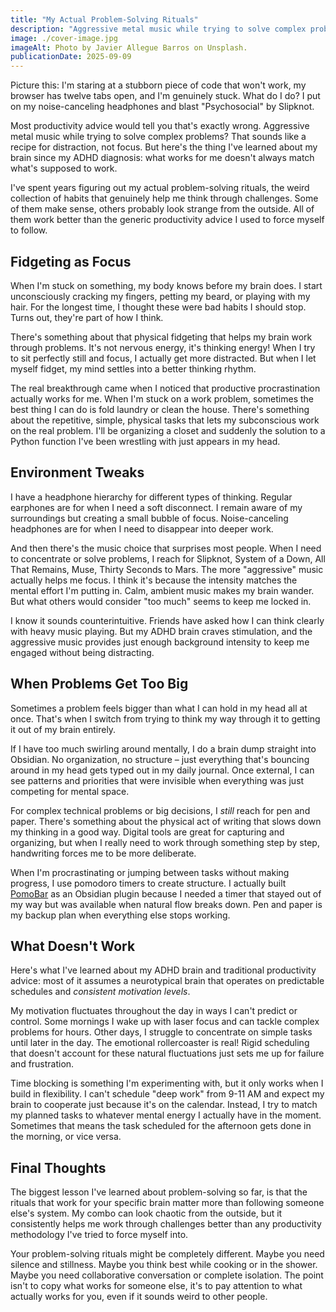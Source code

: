 ```yaml
---
title: "My Actual Problem-Solving Rituals"
description: "Aggressive metal music while trying to solve complex problems? That sounds like a recipe for distraction, not focus. But here's the thing I've learned about my brain since my ADHD diagnosis: what works for me doesn't always match what's supposed to work."
image: ./cover-image.jpg
imageAlt: Photo by Javier Allegue Barros on Unsplash.
publicationDate: 2025-09-09
---
```


Picture this: I'm staring at a stubborn piece of code that won't work, my browser has twelve tabs open, and I'm genuinely stuck. What do I do? I put on my noise-canceling headphones and blast "Psychosocial" by Slipknot.

Most productivity advice would tell you that's exactly wrong. Aggressive metal music while trying to solve complex problems? That sounds like a recipe for distraction, not focus. But here's the thing I've learned about my brain since my ADHD diagnosis: what works for me doesn't always match what's supposed to work.

I've spent years figuring out my actual problem-solving rituals, the weird collection of habits that genuinely help me think through challenges. Some of them make sense, others probably look strange from the outside. All of them work better than the generic productivity advice I used to force myself to follow.

## Fidgeting as Focus

When I'm stuck on something, my body knows before my brain does. I start unconsciously cracking my fingers, petting my beard, or playing with my hair. For the longest time, I thought these were bad habits I should stop. Turns out, they're part of how I think.

There's something about that physical fidgeting that helps my brain work through problems. It's not nervous energy, it's thinking energy! When I try to sit perfectly still and focus, I actually get more distracted. But when I let myself fidget, my mind settles into a better thinking rhythm.

The real breakthrough came when I noticed that productive procrastination actually works for me. When I'm stuck on a work problem, sometimes the best thing I can do is fold laundry or clean the house. There's something about the repetitive, simple, physical tasks that lets my subconscious work on the real problem. I'll be organizing a closet and suddenly the solution to a Python function I've been wrestling with just appears in my head.

## Environment Tweaks

I have a headphone hierarchy for different types of thinking. Regular earphones are for when I need a soft disconnect. I remain aware of my surroundings but creating a small bubble of focus. Noise-canceling headphones are for when I need to disappear into deeper work.

And then there's the music choice that surprises most people. When I need to concentrate or solve problems, I reach for Slipknot, System of a Down, All That Remains, Muse, Thirty Seconds to Mars. The more "aggressive" music actually helps me focus. I think it's because the intensity matches the mental effort I'm putting in. Calm, ambient music makes my brain wander. But what others would consider "too much" seems to keep me locked in.

I know it sounds counterintuitive. Friends have asked how I can think clearly with heavy music playing. But my ADHD brain craves stimulation, and the aggressive music provides just enough background intensity to keep me engaged without being distracting.

## When Problems Get Too Big

Sometimes a problem feels bigger than what I can hold in my head all at once. That's when I switch from trying to think my way through it to getting it out of my brain entirely.

If I have too much swirling around mentally, I do a brain dump straight into Obsidian. No organization, no structure – just everything that's bouncing around in my head gets typed out in my daily journal. Once external, I can see patterns and priorities that were invisible when everything was just competing for mental space.

For complex technical problems or big decisions, I _still_ reach for pen and paper. There's something about the physical act of writing that slows down my thinking in a good way. Digital tools are great for capturing and organizing, but when I really need to work through something step by step, handwriting forces me to be more deliberate.

When I'm procrastinating or jumping between tasks without making progress, I use pomodoro timers to create structure. I actually built [PomoBar](https://github.com/semanticdata/obsidian-pomodoro) as an Obsidian plugin because I needed a timer that stayed out of my way but was available when natural flow breaks down. Pen and paper is my backup plan when everything else stops working.

## What Doesn't Work

Here's what I've learned about my ADHD brain and traditional productivity advice: most of it assumes a neurotypical brain that operates on predictable schedules and _consistent motivation levels_.

My motivation fluctuates throughout the day in ways I can't predict or control. Some mornings I wake up with laser focus and can tackle complex problems for hours. Other days, I struggle to concentrate on simple tasks until later in the day. The emotional rollercoaster is real! Rigid scheduling that doesn't account for these natural fluctuations just sets me up for failure and frustration.

Time blocking is something I'm experimenting with, but it only works when I build in flexibility. I can't schedule "deep work" from 9-11 AM and expect my brain to cooperate just because it's on the calendar. Instead, I try to match my planned tasks to whatever mental energy I actually have in the moment. Sometimes that means the task scheduled for the afternoon gets done in the morning, or vice versa.

## Final Thoughts

The biggest lesson I've learned about problem-solving so far, is that the rituals that work for your specific brain matter more than following someone else's system. My combo can look chaotic from the outside, but it consistently helps me work through challenges better than any productivity methodology I've tried to force myself into.

Your problem-solving rituals might be completely different. Maybe you need silence and stillness. Maybe you think best while cooking or in the shower. Maybe you need collaborative conversation or complete isolation. The point isn't to copy what works for someone else, it's to pay attention to what actually works for you, even if it sounds weird to other people.
